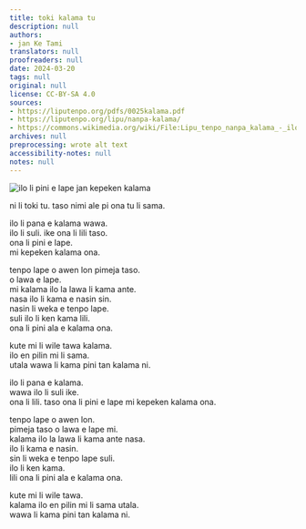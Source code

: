 ```yaml
---
title: toki kalama tu
description: null
authors:
- jan Ke Tami
translators: null
proofreaders: null
date: 2024-03-20
tags: null
original: null
license: CC-BY-SA 4.0
sources:
- https://liputenpo.org/pdfs/0025kalama.pdf
- https://liputenpo.org/lipu/nanpa-kalama/
- https://commons.wikimedia.org/wiki/File:Lipu_tenpo_nanpa_kalama_-_ilo_tenpo_kalama.png
archives: null
preprocessing: wrote alt text
accessibility-notes: null
notes: null
---
```


![ilo li pini e lape jan kepeken kalama](https://upload.wikimedia.org/wikipedia/commons/7/76/Lipu_tenpo_nanpa_kalama_-_ilo_tenpo_kalama.png)

ni li toki tu. taso nimi ale pi ona tu li sama.



ilo li pana e kalama wawa.  
ilo li suli. ike ona li lili taso.  
ona li pini e lape.  
mi kepeken kalama ona.

tenpo lape o awen lon pimeja taso.  
o lawa e lape.  
mi kalama ilo la lawa li kama ante.  
nasa ilo li kama e nasin sin.  
nasin li weka e tenpo lape.  
suli ilo li ken kama lili.  
ona li pini ala e kalama ona.

kute mi li wile tawa kalama.  
ilo en pilin mi li sama.  
utala wawa li kama pini tan kalama ni.



ilo li pana e kalama.  
wawa ilo li suli ike.  
ona li lili. taso ona li pini e lape mi kepeken kalama ona.

tenpo lape o awen lon.  
pimeja taso o lawa e lape mi.  
kalama ilo la lawa li kama ante nasa.  
ilo li kama e nasin.  
sin li weka e tenpo lape suli.  
ilo li ken kama.  
lili ona li pini ala e kalama ona.

kute mi li wile tawa.  
kalama ilo en pilin mi li sama utala.  
wawa li kama pini tan kalama ni.